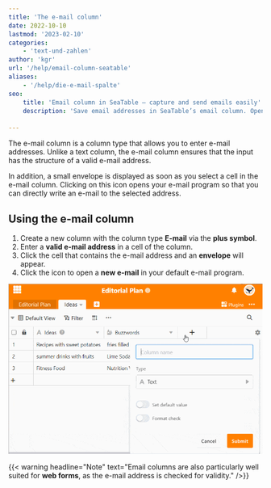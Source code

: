 ```yaml
---
title: 'The e-mail column'
date: 2022-10-10
lastmod: '2023-02-10'
categories:
    - 'text-und-zahlen'
author: 'kgr'
url: '/help/email-column-seatable'
aliases:
    - '/help/die-e-mail-spalte'
seo:
    title: 'Email column in SeaTable – capture and send emails easily'
    description: 'Save email addresses in SeaTable’s email column. Open your mail client directly from the table and ensure every address is correctly validated.'

---
```


The e-mail column is a column type that allows you to enter e-mail addresses. Unlike a text column, the e-mail column ensures that the input has the structure of a valid e-mail address.

In addition, a small envelope is displayed as soon as you select a cell in the e-mail column. Clicking on this icon opens your e-mail program so that you can directly write an e-mail to the selected address.

## Using the e-mail column

1. Create a new column with the column type **E-mail** via the **plus symbol**.
2. Enter a **valid e-mail address** in a cell of the column.
3. Click the cell that contains the e-mail address and an **envelope** will appear.
4. Click the icon to open a **new e-mail** in your default e-mail program.

![The e-mail column and its use](images/E-Mail-Spalte.gif)

{{< warning  headline="Note"  text="Email columns are also particularly well suited for **web forms**, as the e-mail address is checked for validity." />}}

